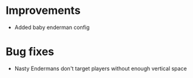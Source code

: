 # Improvements
* Added baby enderman config
# Bug fixes
* Nasty Endermans don't target players without enough vertical space

